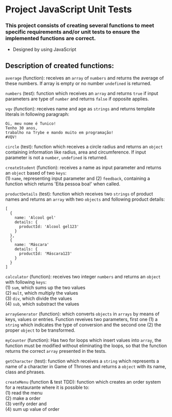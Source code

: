 # Project JavaScript Unit Tests

### This project consists of creating several functions to meet specific requirements and/or unit tests to ensure the implemented functions are correct.

* Designed by using JavaScript

## Description of created functions:

`average` (function): receives an `array` of `numbers` and returns the average of these numbers. If array is empty or no number `undefined` is returned.

`numbers` (test): function which receives an `array` and returns `true` if input parameters are type of `number` and returns `false` if opposite applies.

`vqv` (function): receives name and age as `strings` and returns template literals in following paragraph:
```
Oi, meu nome é Tunico!
Tenho 30 anos,
trabalho na Trybe e mando muito em programação!
#VQV!
```

`circle` (test): function which receives a circle radius and returns an `object` containing information like radius, area and circumference. If input parameter is not a `number`, `undefined` is returned.

`createStudent` (function): receives a name as input parameter and returns an `object` based of two `keys`:\
(1) `name`, representing input parameter and (2) `feedback`, containing a function which returns 'Eita pessoa boa!' when called.

`productDetails` (test): function which receives two `strings` of product names and returns an `array` with two `objects` and following product details:
```
[
  {
    name: 'Alcool gel'
    details: {
      productId: 'Alcool gel123'
    }
  },
  {
    name: 'Máscara'
    details: {
      productId: 'Máscara123'
    }
  }
]
```

`calculator` (function): receives two integer `numbers` and returns an `object` with following `keys`:\
(1) `sum`, which sums up the two values\
(2) `mult`, which multiply the values\
(3) `div`, which divide the values\
(4) `sub`, which substract the values


`arrayGenerator` (function): which converts `objects` in `arrays` by means of keys, values or entries. Function reveives two parameters, first one (1) a `string` which indicates the type of conversion and the second one (2) the proper `object` to be transformed.

`myCounter` (function): Has two for loops which insert values into `array`, the function must be modified without eliminating the loops, so that the function returns the correct `array` presented in the tests.

`getCharacter` (test): function which receives a `string` which represents a name of a character in Game of Thrones and returns a `object` with its name, class and phrases.

`createMenu` (function & test TDD): function which creates an order system for a restaurante where it is possible to:\
(1) read the menu\
(2) make a order\
(3) verify order and \
(4) sum up value of order

